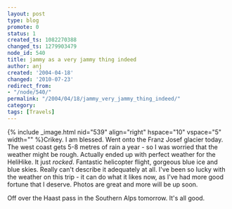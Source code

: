 ```yaml
---
layout: post
type: blog
promote: 0
status: 1
created_ts: 1082270388
changed_ts: 1279903479
node_id: 540
title: jammy as a very jammy thing indeed
author: anj
created: '2004-04-18'
changed: '2010-07-23'
redirect_from:
- "/node/540/"
permalink: "/2004/04/18/jammy_very_jammy_thing_indeed/"
category:
tags: [Travels]
---
```

{% include _image.html nid="539" align="right" hspace="10" vspace="5" width="" %}Crikey.  I am blessed.  Went onto the Franz Josef glacier today.  The west coast gets 5-8 metres of rain a year - so I was worried that the weather might be rough.  Actually ended up with perfect weather for the HeliHike.  It just _rocked_.  Fantastic helicopter flight, gorgeous blue ice and blue skies.  Really can't describe it adequately at all.  I've been so lucky with the weather on this trip - it can do what it likes now, as I've had more good fortune that I deserve.  Photos are great and more will be up soon.  

Off over the Haast pass in the Southern Alps tomorrow.  It's all good.
<!-- break -->
